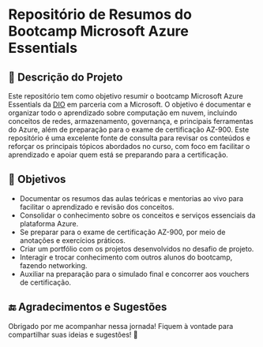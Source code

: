 # Repositório de Resumos do Bootcamp Microsoft Azure Essentials

## 📖 Descrição do Projeto

Este repositório tem como objetivo resumir o bootcamp Microsoft Azure Essentials da [DIO](https://www.dio.me/) em parceria com a Microsoft. O objetivo é documentar e organizar todo o aprendizado sobre computação em nuvem, incluindo conceitos de redes, armazenamento, governança, e principais ferramentas do Azure, além de preparação para o exame de certificação AZ-900.
Este repositório é uma excelente fonte de consulta para revisar os conteúdos e reforçar os principais tópicos abordados no curso, com foco em facilitar o aprendizado e apoiar quem está se preparando para a certificação.

## 🎯 Objetivos

- Documentar os resumos das aulas teóricas e mentorias ao vivo para facilitar o aprendizado e revisão dos conceitos.
- Consolidar o conhecimento sobre os conceitos e serviços essenciais da plataforma Azure.
- Se preparar para o exame de certificação AZ-900, por meio de anotações e exercícios práticos.
- Criar um portfólio com os projetos desenvolvidos no desafio de projeto.
- Interagir e trocar conhecimento com outros alunos do bootcamp, fazendo networking.
- Auxiliar na preparação para o simulado final e concorrer aos vouchers de certificação.

## 🔚 Agradecimentos e Sugestões

Obrigado por me acompanhar nessa jornada! Fiquem à vontade para compartilhar suas ideias e sugestões! 💙

